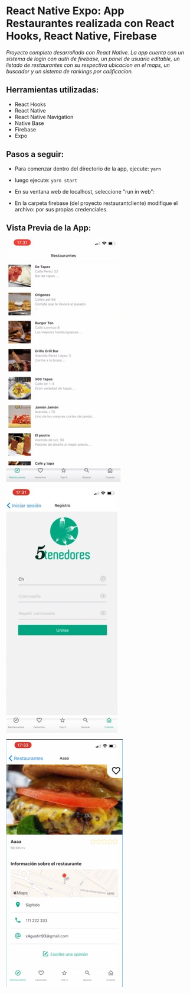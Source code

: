 # React Native Expo: App Restaurantes realizada con React Hooks, React Native, Firebase 

_Proyecto completo desarrollado con React Native. La app cuenta con un sistema de login con auth de firebase, un panel de usuario editable, un listado de restaurantes con su respectiva ubicacion en el maps, un buscador y un sistema de rankings por calificacion._

## Herramientas utilizadas:

- React Hooks
- React Native
- React Native Navigation
- Native Base
- Firebase
- Expo

## Pasos a seguir:

- Para comenzar dentro del directorio de la app, ejecute:
`yarn`

- luego ejecute:
`yarn start`

- En su ventana web de localhost, seleccione "run in web":

- En la carpeta firebase (del proyecto restaurantcliente) modifique el archivo: por sus propias credenciales.

## Vista Previa de la App:

![Demo Final](Screenshots/1.jpg)

![Demo Final](Screenshots/2.jpg)

![Demo Final](Screenshots/3.jpg)